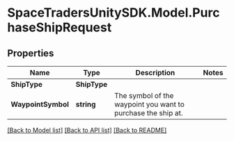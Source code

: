 # SpaceTradersUnitySDK.Model.PurchaseShipRequest

## Properties

Name | Type | Description | Notes
------------ | ------------- | ------------- | -------------
**ShipType** | **ShipType** |  | 
**WaypointSymbol** | **string** | The symbol of the waypoint you want to purchase the ship at. | 

[[Back to Model list]](../README.md#documentation-for-models) [[Back to API list]](../README.md#documentation-for-api-endpoints) [[Back to README]](../README.md)

